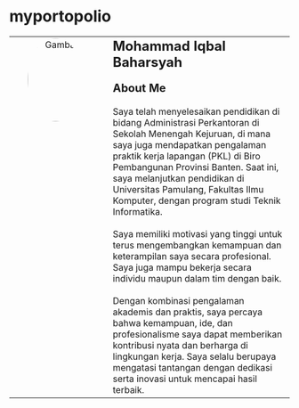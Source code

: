 # myportopolio

<table style="width: 100%; table-layout: auto;">
  <tr>
    <td style="text-align: center; vertical-align: top;">
      <img src="https://github.com/user-attachments/assets/c3b57ed9-3d27-49a8-8718-b711f6dd0eb1" 
           style="width: 150px; max-width: 30%; min-width: 100px; height: auto; border-radius: 50%; object-fit: cover;" 
           alt="Gambar Profil"/>
    </td>
    <td style="text-align: left; padding-left: 20px; vertical-align: top;">
      <span style="font-size: 24px; font-weight: bold;">Mohammad Iqbal Baharsyah</span> <br><br>
      <span style="font-size: 20px; font-weight: bold;">About Me</span> <br><br>
      <span style="font-size: 16px;">
        Saya telah menyelesaikan pendidikan di bidang Administrasi Perkantoran di Sekolah Menengah Kejuruan, 
        di mana saya juga mendapatkan pengalaman praktik kerja lapangan (PKL) di Biro Pembangunan Provinsi Banten. 
        Saat ini, saya melanjutkan pendidikan di Universitas Pamulang, Fakultas Ilmu Komputer, dengan program studi Teknik Informatika.<br><br>
        Saya memiliki motivasi yang tinggi untuk terus mengembangkan kemampuan dan keterampilan saya secara profesional. 
        Saya juga mampu bekerja secara individu maupun dalam tim dengan baik.<br><br>
        Dengan kombinasi pengalaman akademis dan praktis, saya percaya bahwa kemampuan, ide, dan profesionalisme saya dapat 
        memberikan kontribusi nyata dan berharga di lingkungan kerja. Saya selalu berupaya mengatasi tantangan 
        dengan dedikasi serta inovasi untuk mencapai hasil terbaik.
      </span>
    </td>
  </tr>
</table>


